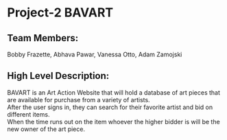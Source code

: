 # Project-2 BAVART

## Team Members:
Bobby Frazette, Abhava Pawar, Vanessa Otto, Adam Zamojski

## High Level Description:
BAVART is an Art Action Website that will hold a database of art pieces that are available for purchase from a variety of artists.  
After the user signs in, they can search for their favorite artist and bid on different items.  
When the time runs out on the item whoever the higher bidder is will be the new owner of the art piece.
